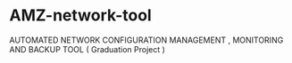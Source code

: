 # AMZ-network-tool
AUTOMATED NETWORK CONFIGURATION MANAGEMENT , MONITORING AND BACKUP TOOL (  Graduation Project )
